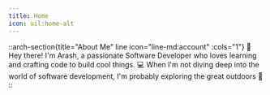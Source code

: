 ```yaml
---
title: Home
icon: uil:home-alt
---
```


::arch-section{title="About Me" line icon="line-md:account" :cols="1"}
👋 Hey there! I'm Arash, a passionate Software Developer who loves learning and crafting code to build cool things. 💻 When I'm not diving deep into the world of software development, I'm probably exploring the great outdoors 🌳
::
